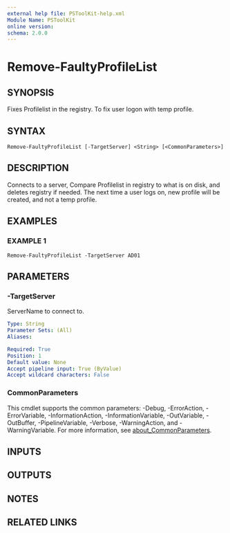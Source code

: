 ```yaml
---
external help file: PSToolKit-help.xml
Module Name: PSToolKit
online version:
schema: 2.0.0
---
```


# Remove-FaultyProfileList

## SYNOPSIS
Fixes Profilelist in the registry.
To fix user logon with temp profile.

## SYNTAX

```
Remove-FaultyProfileList [-TargetServer] <String> [<CommonParameters>]
```

## DESCRIPTION
Connects to a server, Compare Profilelist in registry to what is on disk, and deletes registry if needed.
The next time a user logs on, new profile will be created, and not a temp profile.

## EXAMPLES

### EXAMPLE 1
```
Remove-FaultyProfileList -TargetServer AD01
```

## PARAMETERS

### -TargetServer
ServerName to connect to.

```yaml
Type: String
Parameter Sets: (All)
Aliases:

Required: True
Position: 1
Default value: None
Accept pipeline input: True (ByValue)
Accept wildcard characters: False
```

### CommonParameters
This cmdlet supports the common parameters: -Debug, -ErrorAction, -ErrorVariable, -InformationAction, -InformationVariable, -OutVariable, -OutBuffer, -PipelineVariable, -Verbose, -WarningAction, and -WarningVariable. For more information, see [about_CommonParameters](http://go.microsoft.com/fwlink/?LinkID=113216).

## INPUTS

## OUTPUTS

## NOTES

## RELATED LINKS
